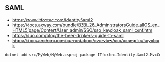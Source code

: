 ## SAML

- https://www.itfoxtec.com/IdentitySaml2
- https://docs.axway.com/bundle/B2Bi_26_AdministratorsGuide_allOS_en_HTML5/page/Content/User_admin/SSO/sso_keycloak_saml_conf.htm
- https://duo.com/blog/the-beer-drinkers-guide-to-saml
- https://docs.anchore.com/current/docs/overview/sso/examples/keycloak


```bash
dotnet add src/MyWeb/MyWeb.csproj package ITfoxtec.Identity.Saml2.MvcCore
```